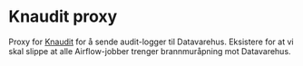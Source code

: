 # Knaudit proxy

Proxy for [Knaudit](https://github.com/navikt/knaudit/) for å sende audit-logger til Datavarehus.
Eksistere for at vi skal slippe at alle Airflow-jobber trenger brannmuråpning mot Datavarehus.


